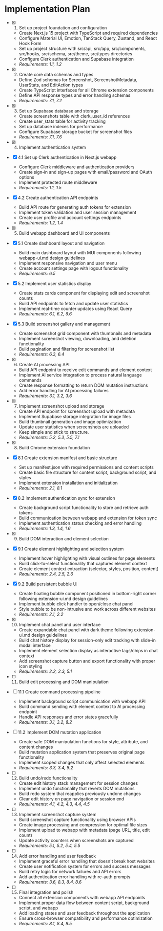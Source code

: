 # Implementation Plan

- [x] 1. Set up project foundation and configuration
  - Create Next.js 15 project with TypeScript and required dependencies
  - Configure Material UI, Emotion, TanStack Query, Zustand, and React Hook Form
  - Set up project structure with src/api, src/app, src/components, src/hooks, src/schema, src/theme, src/types directories
  - Configure Clerk authentication and Supabase integration
  - _Requirements: 1.1, 1.2_

- [x] 2. Create core data schemas and types
  - Define Zod schemas for Screenshot, ScreenshotMetadata, UserStats, and EditAction types
  - Create TypeScript interfaces for all Chrome extension components
  - Define API response types and error handling schemas
  - _Requirements: 7.1, 7.2_

- [x] 3. Set up Supabase database and storage
  - Create screenshots table with clerk_user_id references
  - Create user_stats table for activity tracking
  - Set up database indexes for performance
  - Configure Supabase storage bucket for screenshot files
  - _Requirements: 7.1, 7.6_

- [x] 4. Implement authentication system
- [x] 4.1 Set up Clerk authentication in Next.js webapp
  - Configure Clerk middleware and authentication providers
  - Create sign-in and sign-up pages with email/password and OAuth options
  - Implement protected route middleware
  - _Requirements: 1.1, 1.5_

- [x] 4.2 Create authentication API endpoints
  - Build API route for generating auth tokens for extension
  - Implement token validation and user session management
  - Create user profile and account settings endpoints
  - _Requirements: 1.2, 1.4_

- [x] 5. Build webapp dashboard and UI components
- [x] 5.1 Create dashboard layout and navigation
  - Build main dashboard layout with MUI components following webapp-ui.md design guidelines
  - Implement responsive navigation and user menu
  - Create account settings page with logout functionality
  - _Requirements: 6.5_

- [x] 5.2 Implement user statistics display
  - Create stats cards component for displaying edit and screenshot counts
  - Build API endpoints to fetch and update user statistics
  - Implement real-time counter updates using React Query
  - _Requirements: 6.1, 6.2, 6.6_

- [x] 5.3 Build screenshot gallery and management
  - Create screenshot grid component with thumbnails and metadata
  - Implement screenshot viewing, downloading, and deletion functionality
  - Build pagination and filtering for screenshot list
  - _Requirements: 6.3, 6.4_

- [x] 6. Create AI processing API
  - Build API endpoint to receive edit commands and element context
  - Implement AI service integration to process natural language commands
  - Create response formatting to return DOM mutation instructions
  - Add error handling for AI processing failures
  - _Requirements: 3.1, 3.2, 3.6_

- [x] 7. Implement screenshot upload and storage
  - Create API endpoint for screenshot upload with metadata
  - Implement Supabase storage integration for image files
  - Build thumbnail generation and image optimization
  - Update user statistics when screenshots are uploaded
  - Keep simple and stick to structure.
  - _Requirements: 5.2, 5.3, 5.5, 7.1_

- [x] 8. Build Chrome extension foundation
- [x] 8.1 Create extension manifest and basic structure
  - Set up manifest.json with required permissions and content scripts
  - Create basic file structure for content script, background script, and styles
  - Implement extension installation and initialization
  - _Requirements: 2.1, 8.1_

- [x] 8.2 Implement authentication sync for extension
  - Create background script functionality to store and retrieve auth tokens
  - Build communication between webapp and extension for token sync
  - Implement authentication status checking and error handling
  - _Requirements: 1.3, 1.4, 1.6_

- [x] 9. Build DOM interaction and element selection
- [x] 9.1 Create element highlighting and selection system
  - Implement hover highlighting with visual outlines for page elements
  - Build click-to-select functionality that captures element context
  - Create element context extraction (selector, styles, position, content)
  - _Requirements: 2.4, 2.5, 2.6_

- [x] 9.2 Build persistent bubble UI
  - Create floating bubble component positioned in bottom-right corner following extension-ui.md design guidelines
  - Implement bubble click handler to open/close chat panel
  - Style bubble to be non-intrusive and work across different websites
  - _Requirements: 2.1, 2.2_

- [x] 10. Implement chat panel and user interface
  - Create expandable chat panel with dark theme following extension-ui.md design guidelines
  - Build chat history display for session-only edit tracking with slide-in modal interface
  - Implement element selection display as interactive tags/chips in chat context
  - Add screenshot capture button and export functionality with proper icon styling
  - _Requirements: 2.2, 2.3, 5.1_

- [ ] 11. Build edit processing and DOM manipulation
- [ ] 11.1 Create command processing pipeline
  - Implement background script communication with webapp API
  - Build command sending with element context to AI processing endpoint
  - Handle API responses and error states gracefully
  - _Requirements: 3.1, 3.2, 8.2_

- [ ] 11.2 Implement DOM mutation application
  - Create safe DOM manipulation functions for style, attribute, and content changes
  - Build mutation application system that preserves original page functionality
  - Implement scoped changes that only affect selected elements
  - _Requirements: 3.3, 3.4, 8.2_

- [ ] 12. Build undo/redo functionality
  - Create edit history stack management for session changes
  - Implement undo functionality that reverts DOM mutations
  - Build redo system that reapplies previously undone changes
  - Clear edit history on page navigation or session end
  - _Requirements: 4.1, 4.2, 4.3, 4.4, 4.5_

- [ ] 13. Implement screenshot capture system
  - Build screenshot capture functionality using browser APIs
  - Create image processing and compression for optimal file sizes
  - Implement upload to webapp with metadata (page URL, title, edit count)
  - Update activity counters when screenshots are captured
  - _Requirements: 5.1, 5.2, 5.4, 5.5_

- [ ] 14. Add error handling and user feedback
  - Implement graceful error handling that doesn't break host websites
  - Create user notification system for errors and success messages
  - Build retry logic for network failures and API errors
  - Add authentication error handling with re-auth prompts
  - _Requirements: 3.6, 8.3, 8.4, 8.6_

- [ ] 15. Final integration and polish
  - Connect all extension components with webapp API endpoints
  - Implement proper data flow between content script, background script, and webapp
  - Add loading states and user feedback throughout the application
  - Ensure cross-browser compatibility and performance optimization
  - _Requirements: 8.1, 8.4, 8.5_
